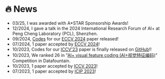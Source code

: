 # 🔥 News
- 03/25, I was awarded with A*STAR Sponsorship Awards!
- 12/2024, I gave a talk in the 2024 International Research Forum of AI+ at Peng Cheng Laboratory (PCL), Shenzhen.
- 09/2024, [Codes](https://github.com/Akimoto-Cris/LPViT/) for our [ECCV 2024](https://www.ecva.net/papers/eccv_2024/papers_ECCV/papers/08994.pdf) paper released!
- 07/2024, 1 paper accepted by [ECCV 2024](https://www.ecva.net/papers/eccv_2024/papers_ECCV/papers/08994.pdf)!
- 10/2023, Codes for our [ICCV'23](https://openaccess.thecvf.com/content/ICCV2023/html/Xu_Efficient_Joint_Optimization_of_Layer-Adaptive_Weight_Pruning_in_Deep_Neural_ICCV_2023_paper.html) paper is finally released on [GitHub](https://github.com/Akimoto-Cris/RD_PRUNE)!!
- 10/2023, We ranked 26 in "[AI+ visual feature coding (AI+视觉特征编码)](https://www.datafountain.cn/competitions/644)" Competition in Datafountain.
- 10/2023, 1 paper accepted by [ICCV 2023](https://openaccess.thecvf.com/content/ICCV2023/html/Xu_Efficient_Joint_Optimization_of_Layer-Adaptive_Weight_Pruning_in_Deep_Neural_ICCV_2023_paper.html)!
- 07/2023, 1 paper accepted by [ICIP 2023](https://ieeexplore.ieee.org/document/10222371/)!

